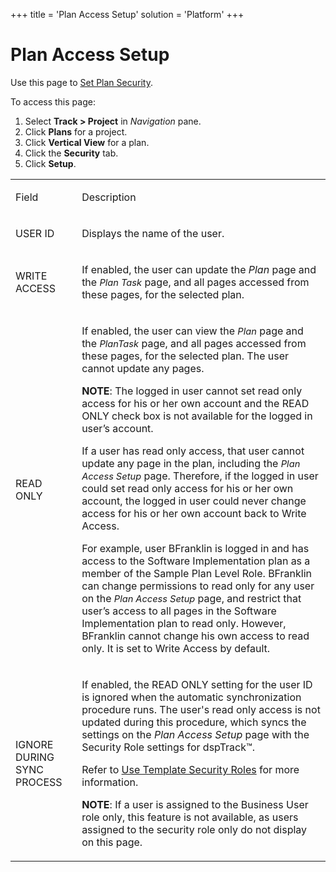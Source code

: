 +++
title = 'Plan Access Setup'
solution = 'Platform'
+++

# Plan Access Setup

<div class="use">

Use this page to [Set Plan Security](../Config/Set_Plan_Security).

</div>

To access this page:

1.  Select <span style="font-weight: bold;">Track \>
    </span>**Project** in *Navigation* pane.
2.  Click **Plans** for a project.
3.  Click **Vertical View** for a plan.
4.  Click the **Security** tab.
5.  Click **Setup**.

<table>
<tbody>
<tr class="odd">
<td><p>Field</p></td>
<td><p>Description</p></td>
</tr>
<tr class="even">
<td><p>USER ID</p></td>
<td><p>Displays the name of the user.</p></td>
</tr>
<tr class="odd">
<td><p>WRITE ACCESS</p></td>
<td><p>If enabled, the user can update the <em>Plan</em> page and the <em><span style="font-size: 11.0pt;">Plan Task</span></em> page, and all pages accessed from these pages, for the selected plan.</p></td>
</tr>
<tr class="even">
<td><p>READ ONLY</p></td>
<td><p>If enabled, the user can view the <em><span style="font-size: 11.0pt;">Plan</span></em> page and the <em><span style="font-size: 11.0pt;">Plan</span><span style="font-size: 11.0pt;">Task</span></em> page, and all pages accessed from these pages, for the selected plan. The user cannot update any pages.</p>
<p><strong>NOTE</strong>: The logged in user cannot set read only access for his or her own account and the READ ONLY check box is not available for the logged in user’s account.</p>
<p>If a user has read only access, that user cannot update any page in the plan, including the <span style="font-size: 11.0pt;font-style: italic;">Plan</span> <em><span style="font-size: 11.0pt;">Access Setup</span></em> page. Therefore, if the logged in user could set read only access for his or her own account, the logged in user could never change access for his or her own account back to Write Access.</p>
<p>For example, user BFranklin is logged in and has access to the Software Implementation plan as a member of the Sample Plan Level Role. BFranklin can change permissions to read only for any user on the <em><span style="font-size: 11.0pt;">Plan Access Setup</span></em> page, and restrict that user’s access to all pages in the Software Implementation plan to read only. However, BFranklin cannot change his own access to read only. It is set to Write Access by default.</p></td>
</tr>
<tr class="odd">
<td><p>IGNORE DURING SYNC PROCESS</p></td>
<td><p>If enabled, the READ ONLY setting for the user ID is ignored when the automatic synchronization procedure runs. The user's read only access is not updated during this procedure, which syncs the settings on the <span style="font-style: italic;">Plan Access Setup</span> page with the Security Role settings for dspTrack™.</p>
<p>Refer to <a href="../Config/Use_Template_Security_Roles">Use Template Security Roles</a> for more information.</p>
<p><strong>NOTE</strong>: If a user is assigned to the Business User role only, this feature is not available, as users assigned to the security role only do not display on this page.</p></td>
</tr>
</tbody>
</table>
